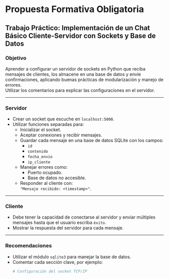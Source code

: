 # Propuesta Formativa Obligatoria

## Trabajo Práctico: Implementación de un Chat Básico Cliente-Servidor con Sockets y Base de Datos

### Objetivo
Aprender a configurar un servidor de sockets en Python que reciba mensajes de clientes, los almacene en una base de datos y envíe confirmaciones, aplicando buenas prácticas de modularización y manejo de errores.  
Utilizar los comentarios para explicar las configuraciones en el servidor.

---

### Servidor
- Crear un socket que escuche en `localhost:5000`.
- Utilizar funciones separadas para:
  - Inicializar el socket.
  - Aceptar conexiones y recibir mensajes.
  - Guardar cada mensaje en una base de datos SQLite con los campos:
    - `id`
    - `contenido`
    - `fecha_envio`
    - `ip_cliente`
  - Manejar errores como:
    - Puerto ocupado.
    - Base de datos no accesible.
  - Responder al cliente con:  
    `"Mensaje recibido: <timestamp>"`.

---

### Cliente
- Debe tener la capacidad de conectarse al servidor y enviar múltiples mensajes hasta que el usuario escriba `éxito`.
- Mostrar la respuesta del servidor para cada mensaje.

---

### Recomendaciones
- Utilizar el módulo `sqlite3` para manejar la base de datos.
- Comentar cada sección clave, por ejemplo:
  ```python
  # Configuración del socket TCP/IP
